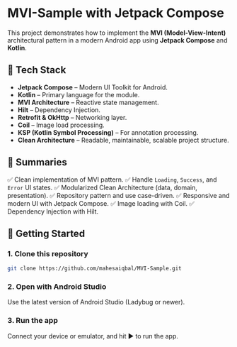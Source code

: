 # MVI-Sample with Jetpack Compose

This project demonstrates how to implement the **MVI (Model-View-Intent)** architectural pattern in a modern Android app using **Jetpack Compose** and **Kotlin**.

## 📱 Tech Stack

- **Jetpack Compose** – Modern UI Toolkit for Android.
- **Kotlin** – Primary language for the module.
- **MVI Architecture** – Reactive state management.
- **Hilt** – Dependency Injection.
- **Retrofit & OkHttp** – Networking layer.
- **Coil** – Image load processing.
- **KSP (Kotlin Symbol Processing)** – For annotation processing.
- **Clean Architecture** – Readable, maintainable, scalable project structure.

## 📌 Summaries

✅ Clean implementation of MVI pattern.
✅ Handle `Loading`, `Success`, and `Error` UI states.
✅ Modularized Clean Architecture (data, domain, presentation).
✅ Repository pattern and use case-driven.
✅ Responsive and modern UI with Jetpack Compose.
✅ Image loading with Coil.
✅ Dependency Injection with Hilt.

## 🚀 Getting Started

### 1. Clone this repository

```bash
git clone https://github.com/mahesaiqbal/MVI-Sample.git
```

### 2. Open with Android Studio
Use the latest version of Android Studio (Ladybug or newer).

### 3. Run the app
Connect your device or emulator, and hit ▶️ to run the app.

